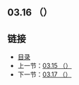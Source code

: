 ## 03.16 （）


## 链接
* [目录](https://github.com/alpha2018/go-zh/blob/master/tour/directory.md)
* 上一节：[03.15 （）](https://github.com/alpha2018/go-zh/blob/master/tour/03.15.md)
* 下一节：[03.17 （）](https://github.com/alpha2018/go-zh/blob/master/tour/03.17.md)
